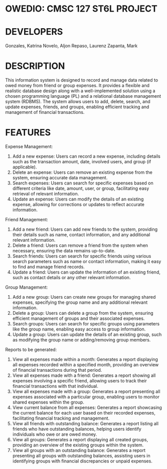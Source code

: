 # OWEDIO: CMSC 127 ST6L PROJECT

# DEVELOPERS
Gonzales, Katrina 
Novelo, Aljon
Repaso, Laurenz
Zapanta, Mark

# DESCRIPTION
This information system is designed to record and manage data related to owed money from friend or group expenses. It provides a flexible and realistic database design along with a well-implemented solution using a chosen programming language (PL) and a relational database management system (RDBMS). The system allows users to add, delete, search, and update expenses, friends, and groups, enabling efficient tracking and management of financial transactions.

# FEATURES
Expense Management:
1. Add a new expense: Users can record a new expense, including details such as the transaction amount, date, involved users, and group  (if applicable).
2. Delete an expense: Users can remove an existing expense from the system, ensuring accurate data management.
3. Search expenses: Users can search for specific expenses based on different criteria like date, amount, user, or group, facilitating   easy retrieval of relevant information.
4. Update an expense: Users can modify the details of an existing expense, allowing for corrections or updates to reflect accurate information.

Friend Management:
1. Add a new friend: Users can add new friends to the system, providing their details such as name, contact information, and any additional relevant information.
2. Delete a friend: Users can remove a friend from the system when necessary, ensuring the data remains up-to-date.
3. Search friends: Users can search for specific friends using various search parameters such as name or contact information, making it easy to find and manage friend records.
4. Update a friend: Users can update the information of an existing friend, such as contact details or any other relevant information.

Group Management:
1. Add a new group: Users can create new groups for managing shared expenses, specifying the group name and any additional relevant information.
2. Delete a group: Users can delete a group from the system, ensuring efficient management of groups and their associated expenses.
3. Search groups: Users can search for specific groups using parameters like the group name, enabling easy access to group information.
4. Update a group: Users can update the details of an existing group, such as modifying the group name or adding/removing group members.

Reports to be generated:

1. View all expenses made within a month: Generates a report displaying all expenses recorded within a specified month, providing an overview of financial transactions during that period.
2. View all expenses made with a friend: Generates a report showing all expenses involving a specific friend, allowing users to track their financial transactions with that individual.
3. View all expenses made with a group: Generates a report presenting all expenses associated with a particular group, enabling users to monitor shared expenses within the group.
4. View current balance from all expenses: Generates a report showcasing the current balance for each user based on their recorded expenses, facilitating financial tracking and management.
5. View all friends with outstanding balance: Generates a report listing all friends who have outstanding balances, helping users identify individuals who owe or are owed money.
6. View all groups: Generates a report displaying all created groups, providing an overview of the existing groups within the system.
7. View all groups with an outstanding balance: Generates a report presenting all groups with outstanding balances, assisting users in identifying groups with financial discrepancies or unpaid expenses.






